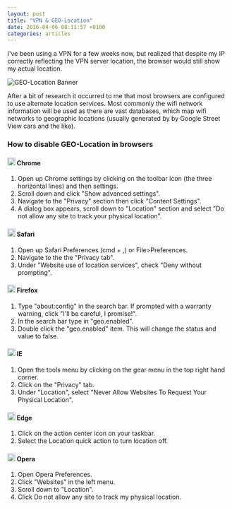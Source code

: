 ```yaml
---
layout: post
title: "VPN & GEO-Location"
date: 2016-04-06 08:11:57 +0100
categories: articles
---
```


I've been using a VPN for a few weeks now, but realized that despite my IP correctly reflecting the VPN server location, the browser would still show my actual location.

<img alt="GEO-Location Banner" class="u-release" src="{{ site.baseurl }}/assets/img/posts/geolocation.png">

After a bit of research it occurred to me that most browsers are configured to use alternate location services. Most commonly the wifi network information will be used as there are vast databases, which map wifi networks to geographic locations (usually generated by by Google Street View cars and the like).

### How to disable GEO-Location in browsers

#### <img src="{{ site.baseurl }}/assets/img/posts/browser-chrome.png" alt="Chrome" width="18px"> Chrome
1. Open up Chrome settings by clicking on the toolbar icon (the three horizontal lines) and then settings.
2. Scroll down and click "Show advanced settings".
3. Navigate to the "Privacy" section then click "Content Settings".
4. A dialog box appears, scroll down to "Location" section and select "Do not allow any site to track your physical location".

#### <img src="{{ site.baseurl }}/assets/img/posts/browser-safari.png" alt="Safari" width="18px"> Safari
1. Open up Safari Preferences (cmd + ,) or  File>Preferences.
2. Navigate to the the "Privacy tab".
3. Under "Website use of location services", check "Deny without prompting".

#### <img src="{{ site.baseurl }}/assets/img/posts/browser-firefox.png" alt="Firefox" width="18px"> Firefox
1. Type "about:config" in the search bar. If prompted with a warranty warning, click "I'll be careful, I promise!".
2. In the search bar type in "geo.enabled".
3. Double click the "geo.enabled" item. This will change the status and value to false.

#### <img src="{{ site.baseurl }}/assets/img/posts/browser-ie.png" alt="Internet Explorer" width="18px"> IE
1. Open the tools menu by clicking on the gear menu in the top right hand corner.
2. Click on the "Privacy" tab.
3. Under "Location", select "Never Allow Websites To Request Your Physical Location".

#### <img src="{{ site.baseurl }}/assets/img/posts/browser-edge.png" alt="Edge" width="18px"> Edge
1. Click on the action center icon on your taskbar.
2. Select the Location quick action to turn location off.

#### <img src="{{ site.baseurl }}/assets/img/posts/browser-opera.png" alt="Opera" width="18px"> Opera
1. Open Opera Preferences.
2. Click "Websites" in the left menu.
3. Scroll down to "Location".
4. Click Do not allow any site to track my physical location.
